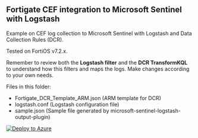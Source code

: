 ## Fortigate CEF integration to Microsoft Sentinel with Logstash

Example on CEF log collection to Microsoft Sentinel with Logstash and Data Collection Rules (DCR). 

Tested on FortiOS v7.2.x.

Remember to review both the **Logstash filter** and the **DCR TransformKQL** to understand how this filters and maps the logs. Make changes according to your own needs.

Files in this folder:
- Fortigate_DCR_Template_ARM.json (ARM template for DCR) 
- logstash.conf (Logstash configuration file)
- sample.json (Sample file generated by microsoft-sentinel-logstash-output-plugin)


[![Deploy to Azure](https://aka.ms/deploytoazurebutton)](https://portal.azure.com/#create/Microsoft.Template/uri/https%3A%2F%2Fraw.githubusercontent.com%2Fmikoiv%2FMicrosoftSentinel-Logstash-DCRs%2Fmain%2FFortigate%2FFortigate_DCR_Template_ARM.json)

